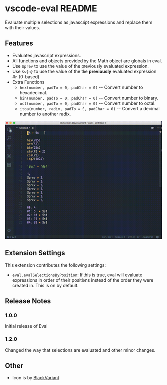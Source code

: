 # vscode-eval README

Evaluate multiple selections as javascript expressions and replace them with their values.

## Features

* Evaluates javascript expressions.
* All functions and objects provided by the Math object are globals in eval.
* Use `$prev` to use the value of the previously evaluated expression.
* Use `$s{n}` to use the value of the the __previously__ evaluated expression #`n` (0-based)
* Extra Functions
    * `hex(number, padTo = 0, padChar = 0)` -- Convert number to hexadecimal.
    * `bin(number, padTo = 0, padChar = 0)` -- Convert number to binary.
    * `oct(number, padTo = 0, padChar = 0)` -- Convert number to octal.
    * `itoa(number, radix, padTo = 0, padChar = 0)` -- Convert a decimal number to another radix.

![Eval Usage](images/eval-video-demo-gif.gif)

## Extension Settings

This extension contributes the following settings:

* `eval.evalSelectionsByPosition`: If this is true, eval will evaluate expressions in order of their positions instead of the order they were created in. This is on by default.

## Release Notes

### 1.0.0

Initial release of Eval

### 1.2.0

Changed the way that selections are evaluated and other minor changes.

## Other
* Icon is by [BlackVariant](http://blackvariant.deviantart.com/)
